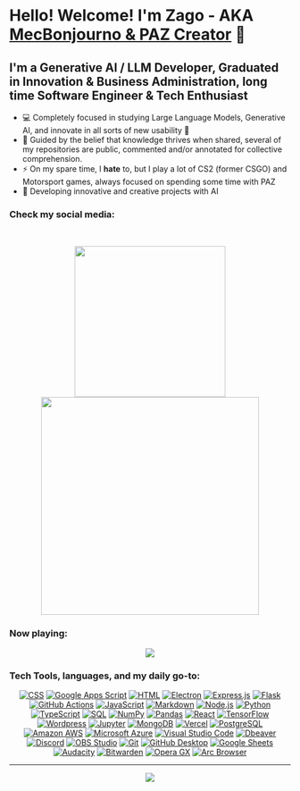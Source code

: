 # Hello! Welcome! I'm Zago - AKA [MecBonjourno & PAZ Creator][website] 👋
## I'm a Generative AI / LLM Developer, Graduated in Innovation & Business Administration, long time Software Engineer & Tech Enthusiast

- 💻 Completely focused in studying Large Language Models, Generative AI, and innovate in all sorts of new usability 👀
- 🧠 Guided by the belief that knowledge thrives when shared, several of my repositories are public, commented and/or annotated for collective comprehension. 
- ⚡ On my spare time, I **hate** to, but I play a lot of CS2 (former CSGO) and Motorsport games, always focused on spending some time with PAZ
- 🚧 Developing innovative and creative projects with AI

### Check my social media:
<br />

<p align="center">
  <a href="https://www.instagram.com/zagoguic/">
    <img src="https://i.imgur.com/h3Os3Xk.png" width="270" /></a>
  <a href="https://www.linkedin.com/in/guilhermezago1/">
    <img src="https://imgur.com/QYIsOrk.png" width="390" />
  </a>
</p>


### Now playing:

<p align="center">
  <img src="https://spotify-github-profile.vercel.app/api/view?uid=12175238350&cover_image=true&theme=default&show_offline=true&background_color=121212&interchange=true&bar_color_cover=true"/>
</p>

### Tech Tools, languages, and my daily go-to:

<p align="center">
  <a href="https://github.com/search?q=user%3ADenverCoder1+language%3Acss"><img alt="CSS" src="https://img.shields.io/badge/CSS-1572B6.svg?logo=css3&logoColor=white"></a>
      <a href="https://github.com/search?q=user%3ADenverCoder1+language%3Ags"><img alt="Google Apps Script" src="https://custom-icon-badges.demolab.com/badge/Google%20Apps%20Script-02569B.svg?logo=gs&logoColor=white"></a>
      <a href="https://github.com/search?q=user%3ADenverCoder1+language%3Ahtml"><img alt="HTML" src="https://img.shields.io/badge/HTML-E34F26.svg?logo=html5&logoColor=white"></a>
      <a href="#"><img alt="Electron" src="https://img.shields.io/badge/Electron-20232e.svg?logo=electron&logoColor=white"></a>
      <a href="#"><img alt="Express.js" src="https://img.shields.io/badge/Express.js-404d59.svg?logo=express&logoColor=white"></a>
      <a href="#"><img alt="Flask" src="https://img.shields.io/badge/Flask-000000.svg?logo=flask&logoColor=white"></a>
      <a href="#"><img alt="GitHub Actions" src="https://img.shields.io/badge/GitHub%20Actions-2671E5.svg?logo=github%20actions&logoColor=white"></a>
      <a href="https://github.com/search?q=user%3ADenverCoder1+language%3Ajavascript"><img alt="JavaScript" src="https://img.shields.io/badge/JavaScript-F7DF1E.svg?logo=javascript&logoColor=black"></a>
  <a href="https://github.com/search?q=user%3ADenverCoder1+language%3Amarkdown"><img alt="Markdown" src="https://img.shields.io/badge/Markdown-000000.svg?logo=markdown&logoColor=white"></a>
  <a href="https://github.com/search?q=user%3ADenverCoder1+language%3Ajavascript"><img alt="Node.js" src="https://img.shields.io/badge/Node.js-43853D.svg?logo=node.js&logoColor=white"></a>
  <a href="https://github.com/search?q=user%3ADenverCoder1+language%3Apython"><img alt="Python" src="https://img.shields.io/badge/Python-14354C.svg?logo=python&logoColor=white"></a>
  <a href="https://github.com/search?q=user%3ADenverCoder1+language%3AtypeScript"><img alt="TypeScript" src="https://img.shields.io/badge/TypeScript-007ACC.svg?logo=typescript&logoColor=white"></a>
  <a href="https://github.com/search?q=user%3ADenverCoder1+language%3Asql"><img alt="SQL" src="https://custom-icon-badges.demolab.com/badge/SQL-025E8C.svg?logo=database&logoColor=white"></a>
  <a href="#"><img alt="NumPy" src="https://img.shields.io/badge/Numpy-013243.svg?logo=numpy&logoColor=white"></a>
    <a href="#"><img alt="Pandas" src="https://img.shields.io/badge/Pandas-150458.svg?logo=pandas&logoColor=white"></a>
  <a href="#"><img alt="React" src="https://img.shields.io/badge/React-20232a.svg?logo=react&logoColor=%2361DAFB"></a>
  <a href="#"><img alt="TensorFlow" src="https://img.shields.io/badge/TensorFlow-FF6F00.svg?logo=TensorFlow&logoColor=white"></a>
      <a href="#"><img alt="Wordpress" src="https://img.shields.io/badge/Wordpress-21759B?logo=wordpress&logoColor=white"></a>
  <a href="#"><img alt="Jupyter" src="https://img.shields.io/badge/jupyter-F37626?logo=jupyter&logoColor=white"></a>
  <a href="#"><img alt="MongoDB" src ="https://img.shields.io/badge/MongoDB-4ea94b.svg?logo=mongodb&logoColor=white"></a>
  <a href="#"><img alt="Vercel" src="https://img.shields.io/badge/Vercel-000000.svg?logo=vercel&logoColor=white"></a>
  <a href="#"><img alt="PostgreSQL" src ="https://img.shields.io/badge/PostgreSQL-316192.svg?logo=postgresql&logoColor=white"></a>
  <a href="#"><img alt="Amazon AWS" src ="https://img.shields.io/badge/Amazon%20AWS-232F3E?logo=AmazonAWS&logoColor=white"></a>
  <a href="#"><img alt="Microsoft Azure" src ="https://img.shields.io/badge/Microsoft%20Azure-0078D4?logo=microsoftazure&logoColor=white"></a>
  <a href="#"><img alt="Visual Studio Code" src="https://img.shields.io/badge/Visual%20Studio%20Code-0078d7.svg?logo=visual-studio-code&logoColor=white"></a>
  <a href="#"><img alt="Dbeaver" src="https://custom-icon-badges.demolab.com/badge/-Dbeaver-372923?logo=dbeaver-mono&logoColor=white"></a>
      <a href="#"><img alt="Discord" src="https://img.shields.io/badge/-Discord-5865F2.svg?logo=discord&logoColor=white"></a>
  <a href="#"><img alt="OBS Studio" src="https://img.shields.io/badge/-OBS-302E31?logo=obs-studio&logoColor=white"></a>
  <a href="#"><img alt="Git" src="https://img.shields.io/badge/Git-F05033.svg?logo=git&logoColor=white"></a>
      <a href="#"><img alt="GitHub Desktop" src="https://img.shields.io/badge/GitHub%20Desktop-8034A9.svg?logo=github&logoColor=white"></a>
      <a href="#"><img alt="Google Sheets" src="https://img.shields.io/badge/Sheets-34A853.svg?logo=google%20sheets&logoColor=white"></a>
       <a href="#"><img alt="Audacity" src="https://img.shields.io/badge/-Audacity-0000CC?logo=audacity&logoColor=white"></a>
      <a href="#"><img alt="Bitwarden" src="https://img.shields.io/badge/-Bitwarden-175DDC?logo=bitwarden&logoColor=white"></a>
      <a href="#"><img alt="Opera GX" src="https://img.shields.io/badge/-Opera%20GX-EE2950?logo=operagx&logoColor=white"></a>
      <a href="#"><img alt="Arc Browser" src="https://img.shields.io/badge/-Arc%20Browser-FCBFBD?logo=arc&logoColor=white"></a>
  </p>
  
</p>
 

---

<p align="center">
    <a href="https://github.com/DenverCoder1/readme-typing-svg">
      <img src="https://readme-typing-svg.demolab.com/?lines=Full-stack%20web%20and%20app%20developer;Experienced%20UI%2FUX%20Designer;10%2B%20years%20of%20coding%20experience;Always%20learning%20new%20things&font=Fira%20Code&center=true&width=440&height=45&color=f75c7e&vCenter=true&pause=1000&size=22](https://readme-typing-svg.demolab.com?font=Raleway&weight=600&size=28&pause=1000&color=2C75F7&center=true&vCenter=true&random=false&width=600&height=60&lines=Always+Keep+Coding;Improve+yourself;The+Future+Awaits;Who+are+you+to+deny+my+Greatness%3F;GREATNESS+AWAITS;Paz+Plan+is+coming.)https://readme-typing-svg.demolab.com?font=Raleway&weight=600&size=28&pause=1000&color=2C75F7&center=true&vCenter=true&random=false&width=600&height=60&lines=Always+Keep+Coding;Improve+yourself;The+Future+Awaits;Who+are+you+to+deny+my+Greatness%3F;GREATNESS+AWAITS;Paz+Plan+is+coming." />
    </a>
</p>



[website]: https://theza.co
[linkedin]: https://linkedin.com/in/guilherme-zago-740574165/
